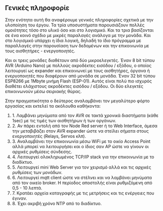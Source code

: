 <H2>Γενικές πληροφορίε</H2>
Στην ενότητα αυτή θα αναφέρουμε γενικές πληροφορίες σχετικά με την υλοποίηση του έργου. Τα τρία υποσυστήματα παρουσιάζουν πολλές ομοιότητες τόσο στο υλικό όσο και στο λογισμικό. Και τα τρια βασίζονται σε ένα κοινό σχέδιο με μικρές παραλαγές ανάλογα με την μονάδα. Και στο λογισμικό υπάρχει η ίδια λογική, δηλαδή το ίδιο πρόγραμμα με παραλλαγές στην παρουσίαση των δεδομένων και την επικοινωνία με τους αισθητήρες - ενεργοποιητές.

Και οι τρεις μονάδες διαθέτουν από δύο μικροελεγκτές. Έναν 8 bit τύπου AVR (Arduino Nano) με πολλούς ακροδέκτες εισόδου / εξόδου, ο οποίος λειτουργεί ως expander και επικοινωνεί με τους αισθητήρες, όργανα ή ενεργοποιητές που διαφέρουν από μονάδα σε μονάδα. Έναν 32 bit τύπου ESP8266 με 1Mbyte μνήμη Flash (ESP-01). Αυτός είναι πολύ πιο ισχυρός διαθέτει ελάχιστους ακροδέκτες εισόδου / εξόδου. Οι δύο ελεγκτές επικοινωνούν μέσω σειριακής θύρας. 

Στην πραγματικότητα ο δεύτερος αναλαμβάνει τον μεγαλύτερο φόρτο εργασίας και εκτελεί τα ακόλουθα καθήκοντα:
<ol>
<li>1. Λαμβάνει μηνύματα από τον AVR σε τακτά χρονικά διαστήματα (κάθε 1sec) με τις τιμές των αισθητήρων ή των οργάνων.</li>
<li>2. Αν πάρει εντολή από τον Node Red server ή το Web Interface, άμεσα την μεταβιβάζει στον AVR expander ώστε να στείλει σήματα στους ενεργοποιητές (Relays, Servos κλπ).</li>
<li>3. Αναλαμβάνει την επικοινωνία μέσω WiFi με το οικίο Access Point αλλά μπορεί να λειτουργήσει και ο ίδιος σαν AP ώστε να γίνουν οι αρχικές ρυθμίσεις σύνδεσης.</li>
<li>4. Λειτουργεί ολοκληρωμένος TCP/IP stack για την επικοινωνία με το διαδίκτυο.</li>
<li>5. Λειτουργεί mini Web Server για τον χειρισμό αλλά και τις αρχικές ρυθμίσεις των μονάδων.</li>
<li>6. Λειτουργεί mqtt client ώστε να στέλνει και να λαμβάνει μηνύματα από τον οικείο broker. Η περίοδος αποστολής είναι ρυθμιζόμενη από 0,5 - 10 λεπτά.</li>
<li>7. Κρατάει αρχεία καταγραφής με τις μετρήσεις και τις ενέργειες που έγιναν.</li>
<li>8. Έχει ακριβή χρόνο NTP από το διαδίκτυο.</li>
</ol>

